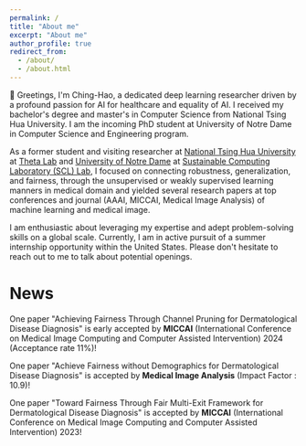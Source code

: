 ```yaml
---
permalink: /
title: "About me"
excerpt: "About me"
author_profile: true
redirect_from: 
  - /about/
  - /about.html
---
```


👋 Greetings, I'm Ching-Hao, a dedicated deep learning researcher driven by a profound passion for AI for healthcare and equality of AI. I received my bachelor's degree and master's in Computer Science from National Tsing Hua University. I am the incoming PhD student at University of Notre Dame in Computer Science and Engineering program. 
  
As a former student and visiting researcher at [National Tsing Hua University](https://nthu-en.site.nthu.edu.tw/) at [Theta Lab](http://theta.cs.nthu.edu.tw/) and [University of Notre Dame](https://www.nd.edu/) at [Sustainable Computing Laboratory (SCL) Lab](https://www3.nd.edu/~scl/index.html), I focused on connecting robustness, generalization, and fairness, through the unsupervised or weakly supervised learning manners in medical domain and yielded several research papers at top conferences and journal (AAAI, MICCAI, Medical Image Analysis) of machine learning and medical image.

I am enthusiastic about leveraging my expertise and adept problem-solving skills on a global scale. Currently, I am in active pursuit of a summer internship opportunity within the United States. Please don't hesitate to reach out to me to talk about potential openings.

News
====== 
One paper "Achieving Fairness Through Channel Pruning for Dermatological Disease Diagnosis" is early accepted by **MICCAI** (International Conference on Medical Image Computing and Computer Assisted Intervention) 2024 (Acceptance rate 11%)!

One paper "Achieve Fairness without Demographics for Dermatological Disease Diagnosis" is accepted by **Medical Image Analysis** (Impact Factor : 10.9)!

One paper "Toward Fairness Through Fair Multi-Exit Framework for Dermatological Disease Diagnosis" is accepted by **MICCAI** (International Conference on Medical Image Computing and Computer Assisted Intervention) 2023!


